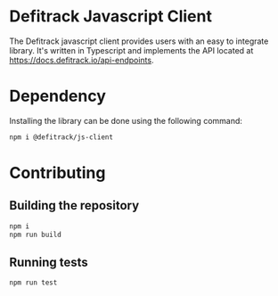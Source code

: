 Defitrack Javascript Client
===

The Defitrack javascript client provides users with an easy to integrate library.
It's written in Typescript and implements the API located at https://docs.defitrack.io/api-endpoints.

# Dependency

Installing the library can be done using the following command:

```bash
npm i @defitrack/js-client
```

# Contributing

## Building the repository

```bash
npm i 
npm run build
```

## Running tests

```bash
npm run test
```